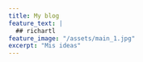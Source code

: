 ```yaml
---
title: My blog
feature_text: |
  ## richartl
feature_image: "/assets/main_1.jpg"
excerpt: "Mis ideas"
---
```

